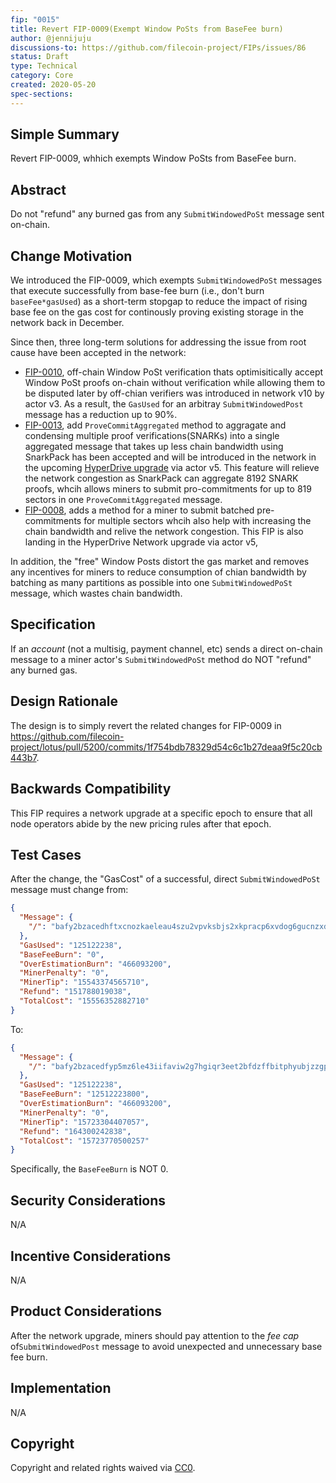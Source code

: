 ```yaml
---
fip: "0015"
title: Revert FIP-0009(Exempt Window PoSts from BaseFee burn)
author: @jennijuju
discussions-to: https://github.com/filecoin-project/FIPs/issues/86
status: Draft
type: Technical
category: Core
created: 2020-05-20
spec-sections:
---
```


## Simple Summary

Revert FIP-0009, whhich exempts Window PoSts from BaseFee burn.

## Abstract

Do not "refund" any burned gas from any `SubmitWindowedPoSt` message sent on-chain. 

## Change Motivation

We introduced the FIP-0009, which exempts `SubmitWindowedPoSt` messages that execute successfully from base-fee burn (i.e., don't burn `baseFee*gasUsed`) as a short-term stopgap to reduce the impact of rising base fee on the gas cost for continously proving existing storage in the network back in December.

Since then, three long-term solutions for addressing the issue from root cause have been accepted in the network:
- [FIP-0010](https://github.com/filecoin-project/FIPs/blob/master/FIPS/fip-0010.md), off-chain Window PoSt verification thats optimisitically accept Window PoSt proofs on-chain without verification while allowing them to be disputed later by off-chian verifiers was introduced in network v10 by actor v3. As a result, the `GasUsed` for an arbitray `SubmitWindowedPost` message has a reduction up to 90%.
- [FIP-0013](https://github.com/filecoin-project/FIPs/blob/master/FIPS/fip-0013.md), add `ProveCommitAggregated` method to aggragate and condensing multiple proof verifications(SNARKs) into a single aggregated message that takes up less chain bandwidth using SnarkPack has been accepted and will be introduced in the network in the upcoming [HyperDrive upgrade](https://github.com/filecoin-project/community/discussions/74#discussioncomment-707228) via actor v5. This feature will relieve the network congestion as SnarkPack can aggregate 8192 SNARK proofs, whcih allows miners to submit pro-commitments for up to 819 sectors in one `ProveCommitAggregated` message.
- [FIP-0008](https://github.com/filecoin-project/FIPs/blob/master/FIPS/fip-0008.md),  adds a method for a miner to submit batched pre-commitments for multiple sectors whcih also help with increasing the chain bandwidth and relive the network congestion. This FIP is also landing in the HyperDrive Network upgrade via actor v5,

In addition, the "free" Window Posts distort the gas market and removes any incentives for miners to reduce consumption of chian bandwidth by batching as many partitions as possible into one `SubmitWindowedPoSt` message, which wastes chain bandwidth.

## Specification

If an _account_ (not a multisig, payment channel, etc) sends a direct on-chain message to a miner actor's `SubmitWindowedPoSt` method do NOT "refund" any burned gas.

## Design Rationale

The design is to simply revert the related changes for FIP-0009 in https://github.com/filecoin-project/lotus/pull/5200/commits/1f754bdb78329d54c6c1b27deaa9f5c20cb443b7.

## Backwards Compatibility

This FIP requires a network upgrade at a specific epoch to ensure that all node operators abide by the new pricing rules after that epoch.

## Test Cases

After the change, the "GasCost" of a successful, direct `SubmitWindowedPoSt` message must change from:

```json
{
  "Message": {
    "/": "bafy2bzacedhftxcnozkaeleau4szu2vpvksbjs2xkpracp6xvdog6gucnzxdc"
  },
  "GasUsed": "125122238",
  "BaseFeeBurn": "0",
  "OverEstimationBurn": "466093200",
  "MinerPenalty": "0",
  "MinerTip": "15543374565710",
  "Refund": "151788019038",
  "TotalCost": "15556352882710"
}
```

To:

```json
{
  "Message": {
    "/": "bafy2bzacedfyp5mz6le43iifaviw2g7hgiqr3eet2bfdzffbitphyubjzzgpy"
  },
  "GasUsed": "125122238",
  "BaseFeeBurn": "12512223800",
  "OverEstimationBurn": "466093200",
  "MinerPenalty": "0",
  "MinerTip": "15723304407057",
  "Refund": "164300242838",
  "TotalCost": "15723770500257"
}
```

Specifically, the `BaseFeeBurn` is NOT 0.


## Security Considerations

N/A

## Incentive Considerations

N/A 

## Product Considerations

After the network upgrade, miners should pay attention to the _fee cap_ of`SubmitWindowedPost` message to avoid unexpected and unnecessary base fee burn.

## Implementation

N/A

## Copyright
Copyright and related rights waived via [CC0](https://creativecommons.org/publicdomain/zero/1.0/).

